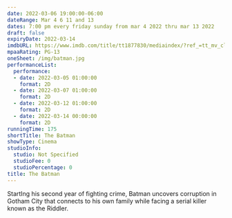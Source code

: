 ```yaml
---
date: 2022-03-06 19:00:00-06:00
dateRange: Mar 4 6 11 and 13
dates: 7:00 pm every friday sunday from mar 4 2022 thru mar 13 2022
draft: false
expiryDate: 2022-03-14
imdbURL: https://www.imdb.com/title/tt1877830/mediaindex/?ref_=tt_mv_close
mpaaRating: PG-13
oneSheet: /img/batman.jpg
performanceList:
  performance:
  - date: 2022-03-05 01:00:00
    format: 2D
  - date: 2022-03-07 01:00:00
    format: 2D
  - date: 2022-03-12 01:00:00
    format: 2D
  - date: 2022-03-14 00:00:00
    format: 2D
runningTime: 175
shortTitle: The Batman
showType: Cinema
studioInfo:
  studio: Not Specified
  studioFee: 0
  studioPercentage: 0
title: The Batman
---
```


StartIng his second year of fighting crime, Batman uncovers corruption in Gotham City that connects to his own family while facing a serial killer known as the Riddler.